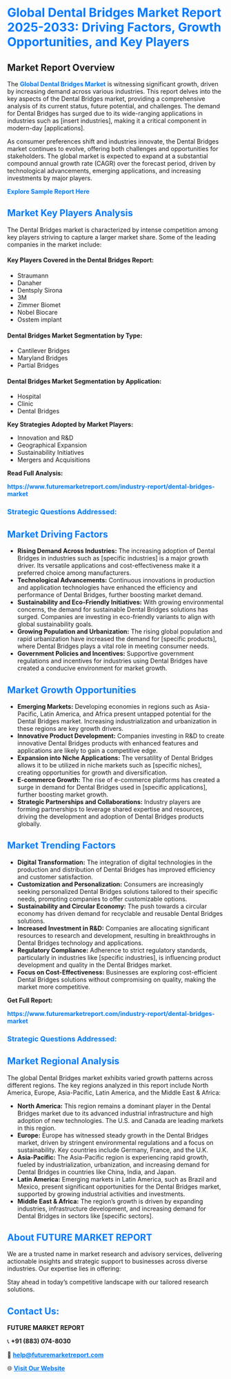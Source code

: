 <h1 style="color: #007BFF;">Global Dental Bridges Market Report 2025-2033: Driving Factors, Growth Opportunities, and Key Players</h1>

<section id="overview">
<h2>Market Report Overview</h2>
<p>The <a href="https://www.futuremarketreport.com/industry-report/dental-bridges-market" style="color: #007BFF; text-decoration: none;"><strong>Global Dental Bridges Market</strong></a> is witnessing significant growth, driven by increasing demand across various industries. This report delves into the key aspects of the Dental Bridges market, providing a comprehensive analysis of its current status, future potential, and challenges. The demand for Dental Bridges has surged due to its wide-ranging applications in industries such as [insert industries], making it a critical component in modern-day [applications].</p>
<p>As consumer preferences shift and industries innovate, the Dental Bridges market continues to evolve, offering both challenges and opportunities for stakeholders. The global market is expected to expand at a substantial compound annual growth rate (CAGR) over the forecast period, driven by technological advancements, emerging applications, and increasing investments by major players.</p>
</section>

<section id="overview">
<p><a href="https://www.futuremarketreport.com/request-sample/reportId=108082" style="color: #007BFF; text-decoration: none;"><strong>Explore Sample Report Here</strong></a></p>
</section>

<section id="key-players">
<h2 style="color: #007BFF;">Market Key Players Analysis</h2>
<p>The Dental Bridges market is characterized by intense competition among key players striving to capture a larger market share. Some of the leading companies in the market include:</p>
<h4>Key Players Covered in the Dental Bridges Report:</h4>
<ul><li>Straumann</li><li>Danaher</li><li>Dentsply Sirona</li><li>3M</li><li>Zimmer Biomet</li><li>Nobel Biocare</li><li>Osstem implant</li></ul>
<h4>Dental Bridges Market Segmentation by Type:</h4>
<ul><li>Cantilever Bridges</li><li>Maryland Bridges</li><li>Partial Bridges</li></ul>

<h4>Dental Bridges Market Segmentation by Application:</h4>
<ul><li>Hospital</li><li>Clinic</li><li>Dental Bridges</li></ul>
<p><strong>Key Strategies Adopted by Market Players:</strong></p>
<ul>
<li>Innovation and R&D</li>
<li>Geographical Expansion</li>
<li>Sustainability Initiatives</li>
<li>Mergers and Acquisitions</li>
</ul>
</section>

<section>
<p><strong>Read Full Analysis: </strong></p><a href="https://www.futuremarketreport.com/industry-report/dental-bridges-market" style="color: #007BFF; text-decoration: none;"><strong>https://www.futuremarketreport.com/industry-report/dental-bridges-market</strong></a>
<h3 style="color: #007BFF;">Strategic Questions Addressed:</h3>
</section>

<section id="driving-factors">
<h2 style="color: #007BFF;">Market Driving Factors</h2>
<ul>
<li><strong>Rising Demand Across Industries:</strong> The increasing adoption of Dental Bridges in industries such as [specific industries] is a major growth driver. Its versatile applications and cost-effectiveness make it a preferred choice among manufacturers.</li>
<li><strong>Technological Advancements:</strong> Continuous innovations in production and application technologies have enhanced the efficiency and performance of Dental Bridges, further boosting market demand.</li>
<li><strong>Sustainability and Eco-Friendly Initiatives:</strong> With growing environmental concerns, the demand for sustainable Dental Bridges solutions has surged. Companies are investing in eco-friendly variants to align with global sustainability goals.</li>
<li><strong>Growing Population and Urbanization:</strong> The rising global population and rapid urbanization have increased the demand for [specific products], where Dental Bridges plays a vital role in meeting consumer needs.</li>
<li><strong>Government Policies and Incentives:</strong> Supportive government regulations and incentives for industries using Dental Bridges have created a conducive environment for market growth.</li>
</ul>
</section>

<section id="growth-opportunities">
<h2 style="color: #007BFF;">Market Growth Opportunities</h2>
<ul>
<li><strong>Emerging Markets:</strong> Developing economies in regions such as Asia-Pacific, Latin America, and Africa present untapped potential for the Dental Bridges market. Increasing industrialization and urbanization in these regions are key growth drivers.</li>
<li><strong>Innovative Product Development:</strong> Companies investing in R&D to create innovative Dental Bridges products with enhanced features and applications are likely to gain a competitive edge.</li>
<li><strong>Expansion into Niche Applications:</strong> The versatility of Dental Bridges allows it to be utilized in niche markets such as [specific niches], creating opportunities for growth and diversification.</li>
<li><strong>E-commerce Growth:</strong> The rise of e-commerce platforms has created a surge in demand for Dental Bridges used in [specific applications], further boosting market growth.</li>
<li><strong>Strategic Partnerships and Collaborations:</strong> Industry players are forming partnerships to leverage shared expertise and resources, driving the development and adoption of Dental Bridges products globally.</li>
</ul>
</section>

<section id="trending-factors">
<h2 style="color: #007BFF;">Market Trending Factors</h2>
<ul>
<li><strong>Digital Transformation:</strong> The integration of digital technologies in the production and distribution of Dental Bridges has improved efficiency and customer satisfaction.</li>
<li><strong>Customization and Personalization:</strong> Consumers are increasingly seeking personalized Dental Bridges solutions tailored to their specific needs, prompting companies to offer customizable options.</li>
<li><strong>Sustainability and Circular Economy:</strong> The push towards a circular economy has driven demand for recyclable and reusable Dental Bridges solutions.</li>
<li><strong>Increased Investment in R&D:</strong> Companies are allocating significant resources to research and development, resulting in breakthroughs in Dental Bridges technology and applications.</li>
<li><strong>Regulatory Compliance:</strong> Adherence to strict regulatory standards, particularly in industries like [specific industries], is influencing product development and quality in the Dental Bridges market.</li>
<li><strong>Focus on Cost-Effectiveness:</strong> Businesses are exploring cost-efficient Dental Bridges solutions without compromising on quality, making the market more competitive.</li>
</ul>
</section>

<section>
<p><strong>Get Full Report: </strong></p><a href="https://www.futuremarketreport.com/industry-report/dental-bridges-market" style="color: #007BFF; text-decoration: none;"><strong>https://www.futuremarketreport.com/industry-report/dental-bridges-market</strong></a>
<h3 style="color: #007BFF;">Strategic Questions Addressed:</h3>
</section>


<section id="regional-analysis">
<h2 style="color: #007BFF;">Market Regional Analysis</h2>
<p>The global Dental Bridges market exhibits varied growth patterns across different regions. The key regions analyzed in this report include North America, Europe, Asia-Pacific, Latin America, and the Middle East & Africa:</p>
<ul>
<li><strong>North America:</strong> This region remains a dominant player in the Dental Bridges market due to its advanced industrial infrastructure and high adoption of new technologies. The U.S. and Canada are leading markets in this region.</li>
<li><strong>Europe:</strong> Europe has witnessed steady growth in the Dental Bridges market, driven by stringent environmental regulations and a focus on sustainability. Key countries include Germany, France, and the U.K.</li>
<li><strong>Asia-Pacific:</strong> The Asia-Pacific region is experiencing rapid growth, fueled by industrialization, urbanization, and increasing demand for Dental Bridges in countries like China, India, and Japan.</li>
<li><strong>Latin America:</strong> Emerging markets in Latin America, such as Brazil and Mexico, present significant opportunities for the Dental Bridges market, supported by growing industrial activities and investments.</li>
<li><strong>Middle East & Africa:</strong> The region’s growth is driven by expanding industries, infrastructure development, and increasing demand for Dental Bridges in sectors like [specific sectors].</li>
</ul>
</section>

<footer>
<h2 style="color: #007BFF;">About FUTURE MARKET REPORT</h2>
<p>We are a trusted name in market research and advisory services, delivering actionable insights and strategic support to businesses across diverse industries. Our expertise lies in offering:</p>

<p>Stay ahead in today’s competitive landscape with our tailored research solutions.</p>

<h2 style="color: #007BFF;">Contact Us:</h2>
<p><strong>FUTURE MARKET REPORT</strong></p>
<p>📞 <strong>+91 (883) 074-8030</strong></p>
<p>📧 <strong><a href="mailto:help@futuremarketreport.com" style="color: #007BFF;">help@futuremarketreport.com</a></strong></p>
<p>🌐 <strong><a href="https://www.futuremarketreport.com/" style="color: #007BFF;">Visit Our Website</a></strong></p>
</footer>